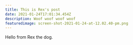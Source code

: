 ```yaml
---
title: This is Rex's post
date: 2021-01-24T17:01:34.454Z
description: Woof woof woof woof
featuredimage: screen-shot-2021-01-24-at-12.02.40-pm.png
---
```

Hello from Rex the dog.